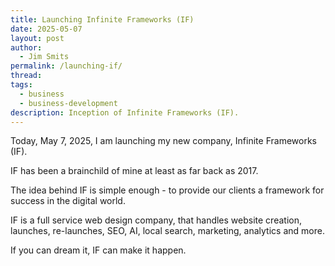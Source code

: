 ```yaml
---
title: Launching Infinite Frameworks (IF)
date: 2025-05-07
layout: post
author:
  - Jim Smits
permalink: /launching-if/
thread: 
tags:
  - business
  - business-development
description: Inception of Infinite Frameworks (IF).
---
```

Today, May 7, 2025, I am launching my new company, Infinite Frameworks (IF). 

IF has been a brainchild of mine at least as far back as 2017.  

The idea behind IF is simple enough - to provide our clients a framework for success in the digital world. 

IF is a full service web design company, that handles website creation, launches, re-launches, SEO, AI, local search, marketing, analytics and more.

If you can dream it, IF can make it happen.